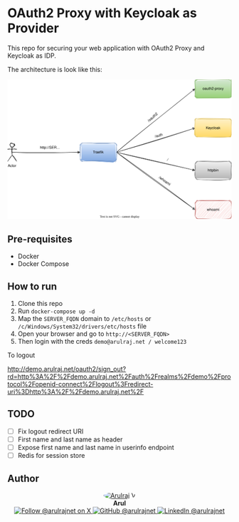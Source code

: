 # OAuth2 Proxy with Keycloak as Provider

This repo for securing your web application with OAuth2 Proxy and Keycloak as IDP.

The architecture is look like this:

![Architecture](./assets/architecture.drawio.svg)

## Pre-requisites

- Docker
- Docker Compose

## How to run

1. Clone this repo
2. Run `docker-compose up -d`
3. Map the `SERVER_FQDN` domain to `/etc/hosts` or `/c/Windows/System32/drivers/etc/hosts` file
4. Open your browser and go to `http://<SERVER_FQDN>`
5. Then login with the creds `demo@arulraj.net / welcome123`


To logout

http://demo.arulraj.net/oauth2/sign_out?rd=http%3A%2F%2Fdemo.arulraj.net%2Fauth%2Frealms%2Fdemo%2Fprotocol%2Fopenid-connect%2Flogout%3Fredirect-uri%3Dhttp%3A%2F%2Fdemo.arulraj.net%2F


## TODO

- [ ] Fix logout redirect URI
- [ ] First name and last name as header
- [ ] Expose first name and last name in userinfo endpoint
- [ ] Redis for session store

## Author

<p align="center">
  <a href="https://x.com/arulrajnet">
    <img src="https://github.com/arulrajnet.png?size=100" alt="Arulraj V" width="100" height="100" style="border-radius: 50%;" class="avatar-user">
  </a>
  <br>
  <strong>Arul</strong>
  <br>
  <a href="https://x.com/arulrajnet">
    <img src="https://img.shields.io/badge/Follow-%40arulrajnet-1DA1F2?style=for-the-badge&logo=x&logoColor=white" alt="Follow @arulrajnet on X">
  </a>
  <a href="https://github.com/arulrajnet">
    <img src="https://img.shields.io/badge/GitHub-arulrajnet-181717?style=for-the-badge&logo=github&logoColor=white" alt="GitHub @arulrajnet">
  </a>
  <a href="https://linkedin.com/in/arulrajnet">
    <img src="https://custom-icon-badges.demolab.com/badge/LinkedIn-arulrajnet-0A66C2?style=for-the-badge&logo=linkedin-white&logoColor=white" alt="LinkedIn @arulrajnet">
  </a>
</p>
